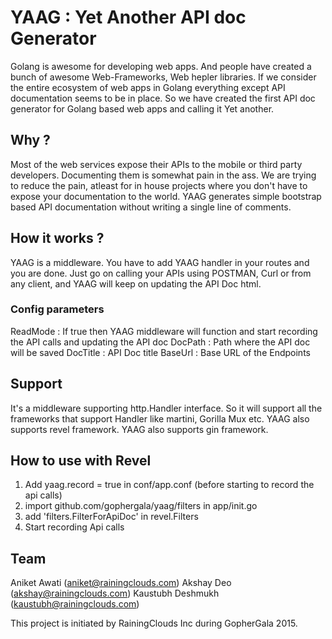 # YAAG : Yet Another API doc Generator

Golang is awesome for developing web apps. And people have created a bunch of awesome Web-Frameworks, Web hepler libraries. If we consider the entire ecosystem of web apps in Golang everything except API documentation seems to be in place. So we have created the first API doc generator for Golang based web apps and calling it Yet another.

## Why ?

Most of the web services expose their APIs to the mobile or third party developers. Documenting them is somewhat pain in the ass. We are trying to reduce the pain, atleast for in house projects where you don't have to expose your documentation to the world. YAAG generates simple bootstrap based API documentation without writing a single line of comments.

## How it works ?

YAAG is a middleware. You have to add YAAG handler in your routes and you are done. Just go on calling your APIs using POSTMAN, Curl or from any client, and YAAG will keep on updating the API Doc html. 


### Config parameters 

ReadMode :  If true then YAAG middleware will function and start recording the API calls and updating the API doc
DocPath  :  Path where the API doc will be saved
DocTitle :  API Doc title
BaseUrl  :  Base URL of the Endpoints

## Support

It's a middleware supporting http.Handler interface. So it will support all the frameworks that support Handler like martini, Gorilla Mux etc. 
YAAG also supports revel framework.
YAAG also supports gin framework.

## How to use with Revel

1. Add yaag.record = true in conf/app.conf (before starting to record the api calls)
2. import github.com/gophergala/yaag/filters in app/init.go
3. add 'filters.FilterForApiDoc' in revel.Filters
4. Start recording Api calls


## Team

Aniket Awati (aniket@rainingclouds.com)
Akshay Deo (akshay@rainingclouds.com)
Kaustubh Deshmukh (kaustubh@rainingclouds.com)

This project is initiated by RainingClouds Inc during GopherGala 2015.
